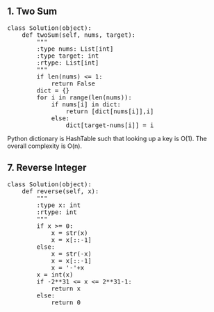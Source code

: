 ## 1. Two Sum
<pre>
class Solution(object):
    def twoSum(self, nums, target):
        """
        :type nums: List[int]
        :type target: int
        :rtype: List[int]
        """
        if len(nums) <= 1:
            return False
        dict = {}
        for i in range(len(nums)):
            if nums[i] in dict:
                return [dict[nums[i]],i]
            else:
                dict[target-nums[i]] = i
</pre>
Python dictionary is HashTable such that looking up a key is O(1). The overall complexity is O(n).

## 7. Reverse Integer
<pre>
class Solution(object):
    def reverse(self, x):
        """
        :type x: int
        :rtype: int
        """
        if x >= 0:
            x = str(x)
            x = x[::-1]
        else:
            x = str(-x)
            x = x[::-1]
            x = '-'+x
        x = int(x)
        if -2**31 <= x <= 2**31-1:
            return x
        else:
            return 0
</pre>
